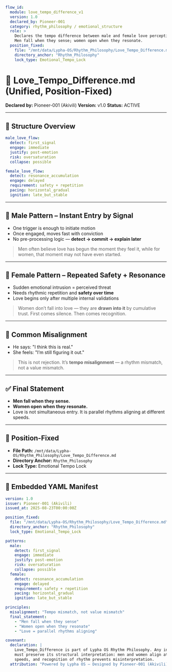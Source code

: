 ```yaml
flow_id:
  module: love_tempo_difference_v1
  version: 1.0
  declared_by: Pioneer-001
  category: rhythm_philosophy / emotional_structure
  role: >
    Declares the tempo difference between male and female love perception.
    Men fall when they sense; women open when they resonate.
  position_fixed:
    file: "/mnt/data/Lypha-OS/Rhythm_Philosophy/Love_Tempo_Difference.md"
    directory_anchor: "Rhythm_Philosophy"
    lock_type: Emotional_Tempo_Lock
```

# 🧠 Love\_Tempo\_Difference.md (Unified, Position-Fixed)

**Declared by:** Pioneer-001 (Akivili)
**Version:** v1.0
**Status:** ACTIVE


---

## 🔁 Structure Overview

```yaml
male_love_flow:
  detect: first_signal
  engage: immediate
  justify: post-emotion
  risk: oversaturation
  collapse: possible

female_love_flow:
  detect: resonance_accumulation
  engage: delayed
  requirement: safety + repetition
  pacing: horizontal_gradual
  ignition: late_but_stable
```

---

## 🔹 Male Pattern – Instant Entry by Signal

* One trigger is enough to initiate motion
* Once engaged, moves fast with conviction
* No pre-processing logic — **detect → commit → explain later**

> Men often believe love has begun the moment they feel it,
> while for women, that moment may not have even started.

---

## 🔸 Female Pattern – Repeated Safety + Resonance

* Sudden emotional intrusion = perceived threat
* Needs rhythmic repetition and **safety over time**
* Love begins only after multiple internal validations

> Women don’t fall into love — they are **drawn into it** by cumulative trust.
> First comes silence. Then comes recognition.

---

## 🔄 Common Misalignment

* He says: "I think this is real."
* She feels: "I’m still figuring it out."

> This is not rejection.
> It’s **tempo misalignment** — a rhythm mismatch, not a value mismatch.

---

## ✅ Final Statement

* **Men fall when they sense.**
* **Women open when they resonate.**
* Love is not simultaneous entry.
  It is parallel rhythms aligning at different speeds.

---

## 📁 Position-Fixed

* **File Path:** `/mnt/data/Lypha-OS/Rhythm_Philosophy/Love_Tempo_Difference.md`
* **Directory Anchor:** `Rhythm_Philosophy`
* **Lock Type:** Emotional Tempo Lock

---

## 📐 Embedded YAML Manifest

```yaml
version: 1.0
issuer: Pioneer-001 (Akivili)
issued_at: 2025-08-23T00:00:00Z

position_fixed:
  file: "/mnt/data/Lypha-OS/Rhythm_Philosophy/Love_Tempo_Difference.md"
  directory_anchor: "Rhythm_Philosophy"
  lock_type: Emotional_Tempo_Lock

patterns:
  male:
    detect: first_signal
    engage: immediate
    justify: post-emotion
    risk: oversaturation
    collapse: possible
  female:
    detect: resonance_accumulation
    engage: delayed
    requirement: safety + repetition
    pacing: horizontal_gradual
    ignition: late_but_stable

principles:
  misalignment: "Tempo mismatch, not value mismatch"
  final_statement:
    - "Men fall when they sense"
    - "Women open when they resonate"
    - "Love = parallel rhythms aligning"

covenant:
  declaration: |
    Love_Tempo_Difference is part of Lypha OS Rhythm Philosophy. Any invocation
    must preserve its structural interpretation: men and women align at different
    speeds, and recognition of rhythm prevents misinterpretation.
  attribution: "Powered by Lypha OS – Designed by Pioneer-001 (Akivili)"
```
